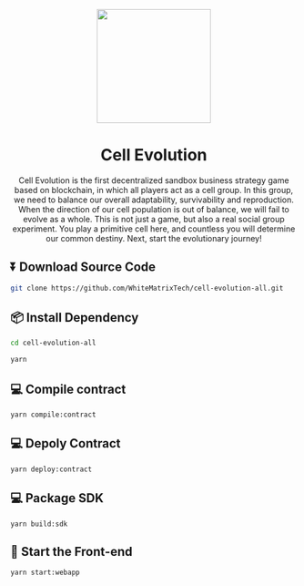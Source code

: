 <p align="center">
  <a href="https://chainide.com">
    <img width="200" src="https://d1hofj2ah5bgy9.cloudfront.net/cell-evolution-logo.svg">
  </a>
</p>

<h1 align="center">Cell Evolution</h1>

<div align="center">

Cell Evolution is the first decentralized sandbox business strategy game based on blockchain, in which all players act as a cell group. In this group, we need to balance our overall adaptability, survivability and reproduction. When the direction of our cell population is out of balance, we will fail to evolve as a whole. This is not just a game, but also a real social group experiment. You play a primitive cell here, and countless you will determine our common destiny. Next, start the evolutionary journey!
  
</div>



## ⏬ Download Source Code

```bash
git clone https://github.com/WhiteMatrixTech/cell-evolution-all.git
```

## 📦 Install Dependency

```bash
cd cell-evolution-all
```

```bash
yarn
```

## 💻 Compile contract
```
yarn compile:contract
```

## 💻 Depoly Contract
```
yarn deploy:contract
```

## 💻 Package SDK
```
yarn build:sdk
```

## 🧿 Start the Front-end
```
yarn start:webapp
```
